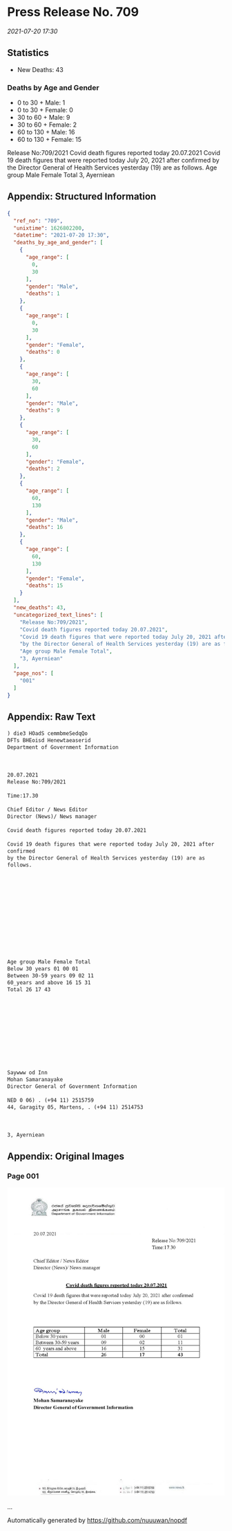 
# Press Release No. 709
*2021-07-20 17:30*
## Statistics
* New Deaths: 43
### Deaths by Age and Gender
* 0 to 30 + Male: 1
* 0 to 30 + Female: 0
* 30 to 60 + Male: 9
* 30 to 60 + Female: 2
* 60 to 130 + Male: 16
* 60 to 130 + Female: 15


Release No:709/2021
Covid death figures reported today 20.07.2021
Covid 19 death figures that were reported today July 20, 2021 after confirmed
by the Director General of Health Services yesterday (19) are as follows.
Age group Male Female Total
3, Ayerniean

## Appendix: Structured Information
```json
{
  "ref_no": "709",
  "unixtime": 1626802200,
  "datetime": "2021-07-20 17:30",
  "deaths_by_age_and_gender": [
    {
      "age_range": [
        0,
        30
      ],
      "gender": "Male",
      "deaths": 1
    },
    {
      "age_range": [
        0,
        30
      ],
      "gender": "Female",
      "deaths": 0
    },
    {
      "age_range": [
        30,
        60
      ],
      "gender": "Male",
      "deaths": 9
    },
    {
      "age_range": [
        30,
        60
      ],
      "gender": "Female",
      "deaths": 2
    },
    {
      "age_range": [
        60,
        130
      ],
      "gender": "Male",
      "deaths": 16
    },
    {
      "age_range": [
        60,
        130
      ],
      "gender": "Female",
      "deaths": 15
    }
  ],
  "new_deaths": 43,
  "uncategorized_text_lines": [
    "Release No:709/2021",
    "Covid death figures reported today 20.07.2021",
    "Covid 19 death figures that were reported today July 20, 2021 after confirmed",
    "by the Director General of Health Services yesterday (19) are as follows.",
    "Age group Male Female Total",
    "3, Ayerniean"
  ],
  "page_nos": [
    "001"
  ]
}
```

## Appendix: Raw Text
```text
) die3 HOadS cemmbmeSedqQo
DFTs BHEoisd Henewtaeaserid
Department of Government Information

 

20.07.2021
Release No:709/2021

Time:17.30

Chief Editor / News Editor
Director (News)/ News manager

Covid death figures reported today 20.07.2021

Covid 19 death figures that were reported today July 20, 2021 after confirmed
by the Director General of Health Services yesterday (19) are as follows.

 

 

 

 

 

 

Age group Male Female Total
Below 30 years 01 00 01
Between 30-59 years 09 02 11
60_years and above 16 15 31
Total 26 17 43

 

 

 

 

 

Saywww od Inn
Mohan Samaranayake
Director General of Government Information

NED 0 06) . (+94 11) 2515759
44, Garagity 05, Martens, . (+94 11) 2514753

   

3, Ayerniean

```

## Appendix: Original Images

### Page 001

![page_no](https://raw.githubusercontent.com/nuuuwan/nopdf_data/main/nopdf.dgigovlk.ref709.page001.jpeg)
        

...

Automatically generated by https://github.com/nuuuwan/nopdf

    
    
